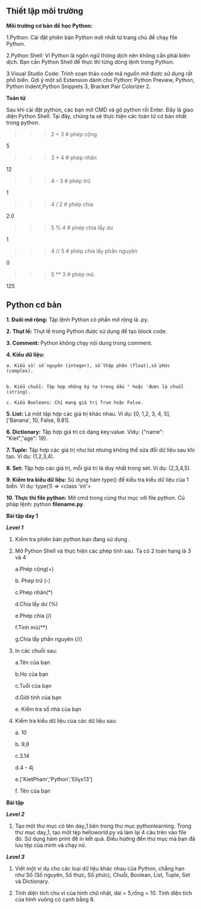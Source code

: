 ## Thiết lập môi trường 

**Môi trường cơ bản để học Python:**

1.Python: Cài đặt phiên bản Python mới nhất từ trang chủ để chạy file Python.

2.Python Shell: Vì Python là ngôn ngữ thông dịch nên không cần phải biên dịch. Bạn cần Python Shell để thực thi từng dòng lệnh trong Python.

3.Visual Studio Code: Trình soạn thảo code mã nguồn mở được sử dụng rất phổ biến. Gợi ý một số Extension dành cho Python: Python Preview, Python, Python Indent,Python Snippets 3, Bracket Pair Colorizer 2.

**Toán tử**

Sau khi cài đặt python, các bạn mở CMD và gõ python rồi Enter. Đây là giao diện Python Shell. Tại đây, chúng ta sẽ thực hiện các toán tử cơ bản nhất trong python.

>>> 2 + 3 # phép cộng 

5

>>> 3 * 4 # phép nhân 

12

>>> 4 - 3 # phép trừ 

1

>>> 4 / 2 # phép chia 

2.0

>>> 5 % 4 # phép chia lấy dư 

1

>>> 4 // 5 # phép chia lấy phần nguyên 

0

>>> 5 ** 3 # phép mũ 

125

## Python cơ bản 

**1. Đuôi mở rộng:** Tập lệnh Python có phần mở rộng là .py.

**2. Thụt lề:** Thụt lề trong Python được sử dụng để tạo block code. 

**3. Comment:** Python không chạy nội dung trong comment.

**4. Kiểu dữ liệu:**

    a. Kiểu số: số nguyên (integer), số thập phân (float),số phức (complex).


    b. Kiểu chuỗi: Tập hợp những ký tự trong dấu " hoặc 'được là chuỗi (string).

    c. Kiểu Booleans: Chỉ mang giá trị True hoặc False.

**5. List:** Là một tập hợp các giá trị khác nhau. Ví dụ: [0, 1,2, 3, 4, 5], ['Banana', 10, False, 9.81].

**6. Dictionary:** Tập hợp giá trị có dạng key:value. Vídụ: {"name": "Kiet","age": 19}.

**7. Tuple:** Tập hợp các giá trị như list nhưng không thể sửa đổi dữ liệu sau khi tạo. Ví dụ: (1,2,3,4).

**8. Set:** Tập hợp các giá trị, mỗi giá trị là duy nhất trong set. Ví dụ: (2,3,4,5).

**9. Kiểm tra kiểu dữ liệu:** Sử dụng hàm type() để kiểu tra kiểu dữ liệu của 1 biến. Ví dụ: type(1) => <class 'int'>


**10. Thực thi file python:** Mở cmd trong cùng thư mục với file python. Cú pháp lệnh: python **filename.py**.



**Bài tập day 1**

***Level 1***

1. Kiểm tra phiên bản python bạn đang sử dụng .

2. Mở Python Shell và thực hiện các phép tính sau. Ta có 2 toán hạng là 3 và 4

    a.Phép cộng(+)

    b. Phép trừ (-)

    c.Phép nhân(*)

    d.Chia lấy dư (%)

    e.Phép chia (/)

    f.Tính mũ(**)

    g.Chia lấy phần nguyên (//)

3. In các chuỗi sau:

    a.Tên của bạn

    b.Họ của bạn

    c.Tuổi của bạn

    d.Giới tính của bạn

    e. Kiểm tra số nhà của bạn

4. Kiểm tra kiểu dữ liệu của các dữ liệu sau:

    a. 10

    b. 9,8

    c.3.14

    d.4 - 4j

    e.['KietPham','Python','Ellyx13']

    f. Tên của bạn

**Bài tập**

***Level 2***

1. Tạo một thư mục có tên day_1 bên trong thư mục pythonlearning. Trong thư mục day_1, tạo một tệp helloworld.py và làm lại 4 câu trên vào file đó. Sử dụng hàm print để in kết quả. Điều hướng đến thư mục mà bạn đã lưu tệp của mình và chạy nó.

***Level 3***

1. Viết một ví dụ cho các loại dữ liệu khác nhau của Python, chẳng hạn như Số (Số nguyên, Số thực, Số phức), Chuỗi, Boolean, List, Tuple, Set và Dictionary.

2. Tính diện tích chu vi của hình chữ nhật, dài = 5,rồng = 10. Tính diện tích của hình vuông có cạnh bằng 8.